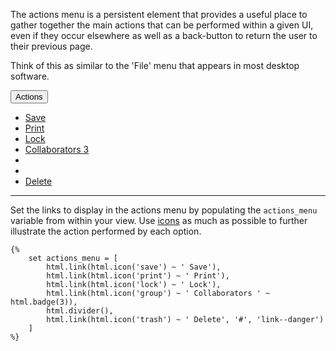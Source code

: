 The actions menu is a persistent element that provides a useful place to gather together the main actions that can be performed within a given UI, even if they occur elsewhere as well as a back-button to return the user to their previous page.

Think of this as similar to the 'File' menu that appears in most desktop software.

<div class="btn__toolbar">
    <div class="btn__group">
        <a class="btn" href="#back" onclick="history.back(); return false;"><i class="icon-arrow-left"></i></a>
        <div class="btn__group">
			<button type="button" class="btn dropdown__toggle" id="tour-actions" data-toggle="dropdown"> Actions <span class="caret"></span></button>
	    	<ul class="dropdown__menu">
				<li><a href="#"><i class="icon-save "></i> Save</a></li>
				<li><a href="#"><i class="icon-print "></i> Print</a></li>
				<li><a href="#"><i class="icon-lock "></i> Lock</a></li>
				<li><a href="#"><i class="icon-group "></i> Collaborators <span class="badge ">3</span></a></li>
				<li></li><li class="divider"></li>
				<li><a href="#" class="link--danger"><i class="icon-trash "></i> Delete</a></li>
			</ul>
		</div>
    </div>
</div>

----

Set the links to display in the actions menu by populating the `actions_menu` variable from within your view. Use [icons](HTML_helper/icons) as much as possible to further illustrate the action performed by each option.

	{% 
	    set actions_menu = [
	        html.link(html.icon('save') ~ ' Save'),
	        html.link(html.icon('print') ~ ' Print'),
	        html.link(html.icon('lock') ~ ' Lock'),
	        html.link(html.icon('group') ~ ' Collaborators ' ~ html.badge(3)),
	        html.divider(),
	        html.link(html.icon('trash') ~ ' Delete', '#', 'link--danger')
	    ]
	%}